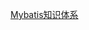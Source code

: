 [Mybatis知识体系](https://www.liangrenchi.top/doc/Mybatis/Mybatis知识体系.html ':include :type=iframe width=100% height=1200px')